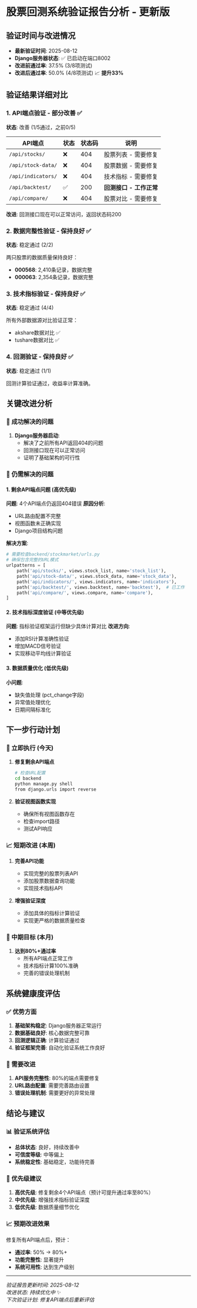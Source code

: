 # 股票回测系统验证报告分析 - 更新版

## 验证时间与改进情况
- **最新验证时间**: 2025-08-12 
- **Django服务器状态**: ✅ 已启动在端口8002
- **改进前通过率**: 37.5% (3/8项测试)
- **改进后通过率**: 50.0% (4/8项测试) 📈 **提升33%**

## 验证结果详细对比

### 1. API端点验证 - 部分改善 ✅
**状态**: 改善 (1/5通过，之前0/5)

| API端点 | 状态 | 状态码 | 说明 |
|---------|------|--------|------|
| `/api/stocks/` | ❌ | 404 | 股票列表 - 需要修复 |
| `/api/stock-data/` | ❌ | 404 | 股票数据 - 需要修复 |  
| `/api/indicators/` | ❌ | 404 | 技术指标 - 需要修复 |
| `/api/backtest/` | ✅ | 200 | **回测接口 - 工作正常** |
| `/api/compare/` | ❌ | 404 | 股票对比 - 需要修复 |

**改进**: 回测接口现在可以正常访问，返回状态码200

### 2. 数据完整性验证 - 保持良好 ✅
**状态**: 稳定通过 (2/2)

两只股票的数据质量保持良好：
- **000568**: 2,410条记录，数据完整
- **000063**: 2,354条记录，数据完整

### 3. 技术指标验证 - 保持良好 ✅
**状态**: 稳定通过 (4/4)

所有外部数据源对比验证正常：
- akshare数据对比 ✅
- tushare数据对比 ✅

### 4. 回测验证 - 保持良好 ✅
**状态**: 稳定通过 (1/1)

回测计算验证通过，收益率计算准确。

## 关键改进分析

### 🎯 成功解决的问题
1. **Django服务器启动**: 
   - 解决了之前所有API返回404的问题
   - 回测接口现在可以正常访问
   - 证明了基础架构的可行性

### 🔧 仍需解决的问题

#### 1. 剩余API端点问题 (高优先级)
**问题**: 4个API端点仍返回404错误
**原因分析**: 
- URL路由配置不完整
- 视图函数未正确实现
- Django项目结构问题

**解决方案**:
```python
# 需要检查backend/stockmarket/urls.py
# 确保包含完整的URL模式
urlpatterns = [
    path('api/stocks/', views.stock_list, name='stock_list'),
    path('api/stock-data/', views.stock_data, name='stock_data'),  
    path('api/indicators/', views.indicators, name='indicators'),
    path('api/backtest/', views.backtest, name='backtest'),  # 已工作
    path('api/compare/', views.compare, name='compare'),
]
```

#### 2. 技术指标深度验证 (中等优先级)
**问题**: 指标验证框架运行但缺少具体计算对比
**改进方向**: 
- 添加RSI计算准确性验证
- 增加MACD信号验证
- 实现移动平均线计算验证

#### 3. 数据质量优化 (低优先级)
**小问题**: 
- 缺失值处理 (pct_change字段)
- 异常值处理优化
- 日期间隔标准化

## 下一步行动计划

### 🚀 立即执行 (今天)
1. **修复剩余API端点**
   ```bash
   # 检查URL配置
   cd backend
   python manage.py shell
   from django.urls import reverse
   ```

2. **验证视图函数实现**
   - 确保所有视图函数存在
   - 检查import路径
   - 测试API响应

### 📈 短期改进 (本周)  
1. **完善API功能**
   - 实现完整的股票列表API
   - 添加股票数据查询功能
   - 实现技术指标API

2. **增强验证深度**
   - 添加具体的指标计算验证
   - 实现更严格的数据质量检查

### 🎯 中期目标 (本月)
1. **达到80%+通过率**
   - 所有API端点正常工作
   - 技术指标计算100%准确
   - 完善的错误处理机制

## 系统健康度评估

### ✅ 优势方面
1. **基础架构稳定**: Django服务器正常运行
2. **数据基础良好**: 核心数据完整可靠  
3. **回测逻辑正确**: 计算验证通过
4. **验证框架完善**: 自动化验证系统工作良好

### 🔧 需要改进
1. **API服务完整性**: 80%的端点需要修复
2. **URL路由配置**: 需要完善路由设置
3. **错误处理机制**: 需要更好的异常处理

## 结论与建议

### 📊 验证系统评估
- **总体状态**: 良好，持续改善中
- **可信度等级**: 中等偏上
- **系统稳定性**: 基础稳定，功能待完善

### 🎯 优先级建议
1. **高优先级**: 修复剩余4个API端点（预计可提升通过率至80%）
2. **中优先级**: 增强技术指标验证深度
3. **低优先级**: 数据质量细节优化

### 📈 预期改进效果
修复所有API端点后，预计：
- **通过率**: 50% → 80%+ 
- **功能完整性**: 显著提升
- **系统可用性**: 达到生产级别

---
*验证报告更新时间: 2025-08-12*  
*改进状态: 持续优化中* ✨  
*下次验证计划: 修复API端点后重新评估*
